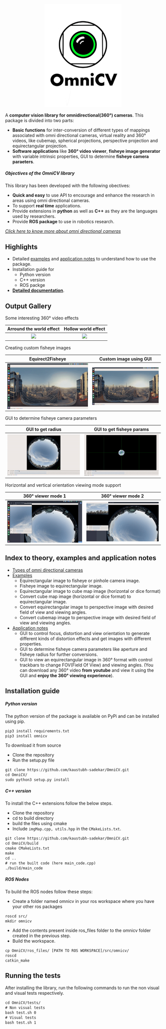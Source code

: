 <p align="center">
  <img width="250" src="logo.png">
</p>

A **computer vision library for omnidirectional(360&deg;) cameras**. This package is divided into two parts:
* **Basic functions** for inter-conversion of different types of mappings associated with omni directional cameras, virtual reality and 360&deg; videos, like cubemap, spherical projections, perspective projection and equirectangular projection.
* **Software applications** like **360&deg; video viewer**, **fisheye image generator** with variable intrinsic properties, GUI to determine **fisheye camera paraeters**.

##### Objectives of the OmniCV library
This library has been developed with the following obectives:
* **Quick and easy** to use API to encourage and enhance the research in areas using omni directional cameras.
* To support **real time** applications.
* Provide extensions in **python** as well as **C++** as they are the languages used by researchers.
* Provide **ROS package** to use in robotics research.

[*Click here to know more about omni directional cameras*](omnidir-cameras.md)

## Highlights 
* Detailed [examples](Examples/README.md) and [application notes](applications/README.md) to understand how to use the package.
* Installation guide for 
  * Python version
  * C++ version
  * ROS packge
* [**Detailed documentation**](https://kaustubh-sadekar.github.io/OmniCV-Lib/).

## Output Gallery

Some interesting 360&deg; video effects

Arround the world effect             |  Hollow world effect 
:-------------------------:|:-------------------------:
![](gifs/eqrect2FisheyeFet2.gif)  |  ![](gifs/eqrect2FisheyeFet1.gif)

Creating custom fisheye images 

Equirect2Fisheye             |  Custom image using GUI 
:-------------------------:|:-------------------------:
![](gifs/eqrect2fisheye.gif)  |  ![](gifs/eqrect2Fisheye.gif)

GUI to determine fisheye camera parameters

GUI to get radius        |  GUI to get fisheye params
:-------------------------:|:-------------------------:
![](gifs/getRadius.gif)  |  ![](gifs/FisheyeParams.gif)

Horizontal and vertical orientation viewing mode support

360&deg; viewer mode 1        |  360&deg; viewer mode 2
:-------------------------:|:-------------------------:
![](gifs/360Viewer2.gif)  |  ![](gifs/360Viewer3.gif)


## Index to theory, examples and application notes
* [Types of omni directional cameras](omnidir-cameras.md)
* [Examples](Examples/README.md)
  * Equirectangular image to fisheye or pinhole camera image.
  * Fisheye image to equirectangular image.
  * Equirectangular image to cube map image (horizontal or dice format)
  * Convert cube map image (horizontal or dice format) to equirectangular image.
  * Convert equirectangular image to perspective image with desired field of view and viewing angles.
  * Convert cubemap image to perspective image with desired field of view and viewing angles.
* [Application notes](applications/README.md)
  * GUI to control focus, distortion and view orientation to generate different kinds of distortion effects and get images with different properties.
  * GUI to determine fisheye camera parameters like aperture and fisheye radius for further conversions.
  * GUI to view an equirectangular image in 360&deg; format with control trackbars to change FOV(Field Of View) and viewing angles. (You can download any 360&deg; video **from youtube** and view it using the GUI and **enjoy the 360&deg; viewing experience**).

## Installation guide
##### Python version
The python version of the package is available on PyPi and can be installed using pip.
```shell
pip3 install requirements.txt
pip3 install omnicv
```

To download it from source 
* Clone the repository
* Run the setup.py file
```shell
git clone https://github.com/kaustubh-sadekar/OmniCV.git
cd OmniCV/
sudo python3 setup.py install
```

##### C++ version
To install the C++ extensions follow the below steps.
* Clone the repository
* cd to build directory
* build the files using cmake
* Include `imgMap.cpp, utils.hpp` in the `CMakeLists.txt`.
```shell
git clone https://github.com/kaustubh-sadekar/OmniCV.git
cd OmniCV/build
cmake CMakeLists.txt
make
cd ..
# run the built code (here main_code.cpp)
./build/main_code
```
##### ROS Nodes
To build the ROS nodes follow these steps:
* Create a folder named omnicv in your ros workspace where you have your other ros packages

```shell
roscd src/
mkdir omnicv
```
* Add the contents present inside ros_files folder to the omnicv folder created in the previous step.
* Build the workspace.

```shell
cp OmniCV/ros_files/ [PATH TO ROS WORKSPACE]/src/omnicv/
roscd
catkin_make
```

## Running the tests

After installing the library, run the following commands to run the non visual and visual tests respectively.

```shell
cd OmniCV/tests/
# Non visual tests
bash test.sh 0
# Visual tests
bash test.sh 1
```

